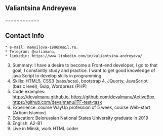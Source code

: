 ## Valiantsina Andreyeva
============
## Contact Info
	* e-mail: manuilova-1986@mail.ru, 
	* Telegram: @valiamanu, 
	* linkedin: https://www.linkedin.com/in/valiantsina-andreyeva/
3. Summary: I have a desire to become a Front-end developer, I go to that goal, I constantly study and practice. I want to get good knowledge of java Script to develop skills in programming
4. Skills: HTML5, CSS3 (sass/scss), bootstrap 4, JQuerty, JavaScript (basic level), Gulp, Wordpress (PHP)
5. Code examples:  
	https://devalmanu.github.io, https://github.com/devalmanu/ActiveBox, https://github.com/devalmanu/ITF-test-task
6. Experience: course WayUp profession of 5 week, course Web-start (Artiom Islamov)
7. Education: Belorussian National States University graduate in 2019
8. English: A2-B1
9. Live in Minsk, work HTML coder